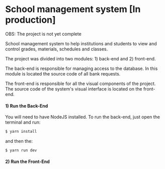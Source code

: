 # School management system [In production]

OBS: The project is not yet complete

School management system to help institutions and students to view and control grades, materials, schedules and classes.

The project was divided into two modules: 1) back-end and 2) front-end.

The back-end is responsible for managing access to the database. In this module is located the source code of all bank requests.

The front-end is responsible for all the visual components of the project. The source code of the system's visual interface is located on the front-end.

#### 1) Run the Back-End

You will need to have NodeJS installed. To run the back-end, just open the terminal and run:
```sh
$ yarn install
```
and then the:
```sh
$ yarn run dev
```
#### 2) Run the Front-End



